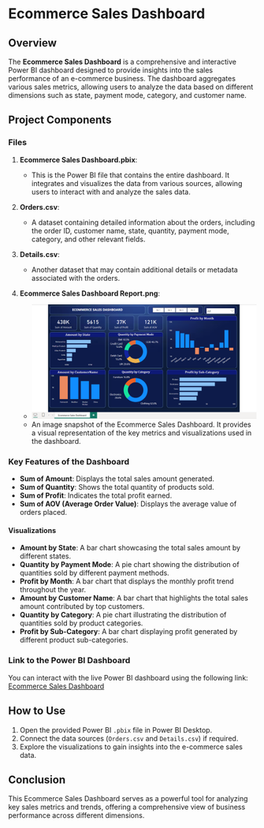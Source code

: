 # Ecommerce Sales Dashboard

## Overview

The **Ecommerce Sales Dashboard** is a comprehensive and interactive Power BI dashboard designed to provide insights into the sales performance of an e-commerce business. The dashboard aggregates various sales metrics, allowing users to analyze the data based on different dimensions such as state, payment mode, category, and customer name.

## Project Components

### Files
1. **Ecommerce Sales Dashboard.pbix**: 
   - This is the Power BI file that contains the entire dashboard. It integrates and visualizes the data from various sources, allowing users to interact with and analyze the sales data.
  
2. **Orders.csv**: 
   - A dataset containing detailed information about the orders, including the order ID, customer name, state, quantity, payment mode, category, and other relevant fields.

3. **Details.csv**:
   - Another dataset that may contain additional details or metadata associated with the orders.

4. **Ecommerce Sales Dashboard Report.png**:
   - ![Ecommerce Sales Dashboard Report.png](https://github.com/Priyanshu9528/Ecommerce_Sales_Dashboard/blob/main/Ecommerce%20Sales%20Dashboard%20Report.png)
   - An image snapshot of the Ecommerce Sales Dashboard. It provides a visual representation of the key metrics and visualizations used in the dashboard.

### Key Features of the Dashboard

- **Sum of Amount**: Displays the total sales amount generated.
- **Sum of Quantity**: Shows the total quantity of products sold.
- **Sum of Profit**: Indicates the total profit earned.
- **Sum of AOV (Average Order Value)**: Displays the average value of orders placed.

#### Visualizations
- **Amount by State**: A bar chart showcasing the total sales amount by different states.
- **Quantity by Payment Mode**: A pie chart showing the distribution of quantities sold by different payment methods.
- **Profit by Month**: A bar chart that displays the monthly profit trend throughout the year.
- **Amount by Customer Name**: A bar chart that highlights the total sales amount contributed by top customers.
- **Quantity by Category**: A pie chart illustrating the distribution of quantities sold by product categories.
- **Profit by Sub-Category**: A bar chart displaying profit generated by different product sub-categories.

### Link to the Power BI Dashboard
You can interact with the live Power BI dashboard using the following link: [Ecommerce Sales Dashboard](https://app.powerbi.com/groups/me/reports/01fec9d4-7106-4b7d-b160-d9d38e047b8e/c37d82180af81294e76e?experience=power-bi)

## How to Use
1. Open the provided Power BI `.pbix` file in Power BI Desktop.
2. Connect the data sources (`Orders.csv` and `Details.csv`) if required.
3. Explore the visualizations to gain insights into the e-commerce sales data.

## Conclusion
This Ecommerce Sales Dashboard serves as a powerful tool for analyzing key sales metrics and trends, offering a comprehensive view of business performance across different dimensions. 


